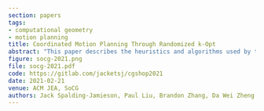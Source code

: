 ```yaml
---
section: papers
tags:
- computational geometry
- motion planning
title: Coordinated Motion Planning Through Randomized k-Opt
abstract: "This paper describes the heuristics and algorithms used by team <b>gitastrophe</b> in the CG:SHOP 2021 Competition. The contest was run in two categories with different optimization objectives: SUM and MAX. Team gitastrophe placed <b>first</b> overall in the SUM category, <b>third</b> overall in the MAX category, and <b>first</b> among junior teams for both categories."
figure: socg-2021.png
file: socg-2021.pdf
code: https://gitlab.com/jacketsj/cgshop2021
date: 2021-02-21
venue: ACM JEA, SoCG
authors: Jack Spalding-Jamieson, Paul Liu, Brandon Zhang, Da Wei Zheng
---
```

